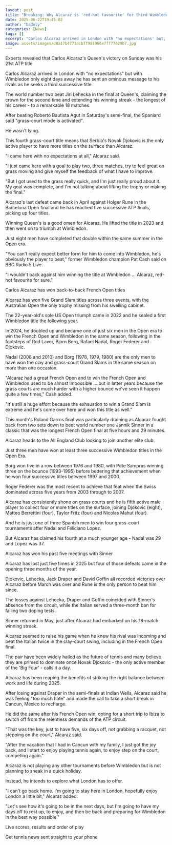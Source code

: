 ```yaml
---
layout: post
title: "Breaking: Why Alcaraz is 'red-hot favourite' for third Wimbledon title"
date: 2025-06-22T19:45:02
author: "badely"
categories: [News]
tags: []
excerpt: "Carlos Alcaraz arrived in London with 'no expectations' but, with Wimbledon only eight days away, he has sent an ominous message to his rivals."
image: assets/images/d8a17b4771dcbff981966e7ff77629b7.jpg
---
```


Experts revealed that Carlos Alcaraz's Queen's victory on Sunday was his 21st ATP title 

Carlos Alcaraz arrived in London with "no expectations" but with Wimbledon only eight days away he has sent an ominous message to his rivals as he seeks a third successive title.

The world number two beat Jiri Lehecka in the final at Queen's, claiming the crown for the second time and extending his winning streak - the longest of his career - to a remarkable 18 matches.

After beating Roberto Bautista Agut in Saturday's semi-final, the Spaniard said "grass-court mode is activated".

He wasn't lying.

This fourth grass-court title means that Serbia's Novak Djokovic is the only active player to have more titles on the surface than Alcaraz.

"I came here with no expectations at all," Alcaraz said. 

"I just came here with a goal to play two, three matches, try to feel great on grass moving and give myself the feedback of what I have to improve.

"But I got used to the grass really quick, and I'm just really proud about it. My goal was complete, and I'm not talking about lifting the trophy or making the final."

Alcaraz's last defeat came back in April against Holger Rune in the Barcelona Open final and he has reached five successive ATP finals, picking up four titles.

Winning Queen's is a good omen for Alcaraz. He lifted the title in 2023 and then went on to triumph at Wimbledon.

Just eight men have completed that double within the same summer in the Open era.

"You can't really expect better form for him to come into Wimbledon, he's obviously the player to beat," former Wimbledon champion Pat Cash said on BBC Radio 5 Live.

"I wouldn't back against him winning the title at Wimbledon ... Alcaraz, red-hot favourite for sure."

Carlos Alcaraz has won back-to-back French Open titles

Alcaraz has won five Grand Slam titles across three events, with the Australian Open the only trophy missing from his swelling cabinet.

The 22-year-old's sole US Open triumph came in 2022 and he sealed a first Wimbledon title the following year.

In 2024, he doubled up and became one of just six men in the Open era to win the French Open and Wimbledon in the same season, following in the footsteps of Rod Laver, Bjorn Borg, Rafael Nadal, Roger Federer and Djokovic.

Nadal (2008 and 2010) and Borg (1978, 1979, 1980) are the only men to have won the clay and grass-court Grand Slams in the same season on more than one occasion.

"Alcaraz had a great French Open and to win the French Open and Wimbledon used to be almost impossible ... but in latter years because the grass courts are much harder with a higher bounce we've seen it happen quite a few times," Cash added.

"It's still a huge effort because the exhaustion to win a Grand Slam is extreme and he's come over here and won this title as well."

This month's Roland Garros final was particularly draining as Alcaraz fought back from two sets down to beat world number one Jannik Sinner in a classic that was the longest French Open final at five hours and 29 minutes.

Alcaraz heads to the All England Club looking to join another elite club.

Just three men have won at least three successive Wimbledon titles in the Open Era.

Borg won five in a row between 1976 and 1980, with Pete Sampras winning three on the bounce (1993-1995) before bettering that achievement when he won four successive titles between 1997 and 2000.

Roger Federer was the most recent to achieve that feat when the Swiss dominated across five years from 2003 through to 2007.

Alcaraz has consistently shone on grass courts and he is fifth active male player to collect four or more titles on the surface, joining Djokovic (eight), Matteo Berrettini (four), Taylor Fritz (four) and Nicolas Mahut (four).

And he is just one of three Spanish men to win four grass-court tournaments after Nadal and Feliciano Lopez.

But Alcaraz has claimed his fourth at a much younger age - Nadal was 29 and Lopez was 37.

Alcaraz has won his past five meetings with Sinner

Alcaraz has lost just five times in 2025 but four of those defeats came in the opening three months of the year.

Djokovic, Lehecka, Jack Draper and David Goffin all recorded victories over Alcaraz before March was over and Rune is the only person to beat him since.

The losses against Lehecka, Draper and Goffin coincided with Sinner's absence from the circuit, while the Italian served a three-month ban for failing two doping tests.

Sinner returned in May, just after Alcaraz had embarked on his 18-match winning streak.

Alcaraz seemed to raise his game when he knew his rival was incoming and beat the Italian twice in the clay-court swing, including in the French Open final.

The pair have been widely hailed as the future of tennis and many believe they are primed to dominate once Novak Djokovic - the only active member of the 'Big Four' - calls it a day.

Alcaraz has been reaping the benefits of striking the right balance between work and life during 2025.

After losing against Draper in the semi-finals at Indian Wells, Alcaraz said he was feeling "too much hate" and made the call to take a short break in Cancun, Mexico to recharge.

He did the same after his French Open win, opting for a short trip to Ibiza to switch off from the relentless demands of the ATP circuit.

"That was the key, just to have five, six days off, not grabbing a racquet, not stepping on the court," Alcaraz said.

"After the vacation that I had in Cancun with my family, I just got the joy back, and I start to enjoy playing tennis again, to enjoy step on the court, competing again."

Alcaraz is not playing any other tournaments before Wimbledon but is not planning to sneak in a quick holiday.

Instead, he intends to explore what London has to offer.

"I can't go back home. I'm going to stay here in London, hopefully enjoy London a little bit," Alcaraz added.

"Let's see how it's going to be in the next days, but I'm going to have my days off to rest up, to enjoy, and then be back and preparing for Wimbledon in the best way possible."

Live scores, results and order of play

Get tennis news sent straight to your phone

